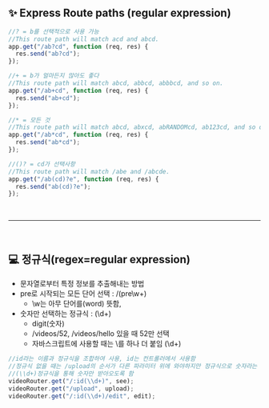 ## ✨ Express Route paths (regular expression)

```javascript
//? = b를 선택적으로 사용 가능
//This route path will match acd and abcd.
app.get("/ab?cd", function (req, res) {
  res.send("ab?cd");
});

//+ = b가 얼마든지 많아도 좋다
//This route path will match abcd, abbcd, abbbcd, and so on.
app.get("/ab+cd", function (req, res) {
  res.send("ab+cd");
});

//* = 모든 것
//This route path will match abcd, abxcd, abRANDOMcd, ab123cd, and so on.
app.get("/ab*cd", function (req, res) {
  res.send("ab*cd");
});

//()? = cd가 선택사항
//This route path will match /abe and /abcde.
app.get("/ab(cd)?e", function (req, res) {
  res.send("ab(cd)?e");
});
```

<br>
<hr>
<br>

## 💻 정규식(regex=regular expression)

- 문자열로부터 특정 정보를 추출해내는 방법
- pre로 시작되는 모든 단어 선택 : /(pre\w+)
  - \w는 아무 단어를(word) 뜻함,
- 숫자만 선택하는 정규식 : (\d+)
  - digit(숫자)
  - /videos/52, /videos/hello 있을 때 52만 선택
  - 자바스크립트에 사용할 때는 \를 하나 더 붙임 (\\d+)

```javascript
//id라는 이름과 정규식을 조합하여 사용, id는 컨트롤러에서 사용함
//정규식 없을 때는 /upload의 순서가 다른 파라미터 위에 와야하지만 정규식으로 숫자라는 조건을 만들면 upload 순서 상관없이 사용 가능
//(\\d+)정규식을 통해 숫자만 받아오도록 함
videoRouter.get("/:id(\\d+)", see);
videoRouter.get("/upload", upload);
videoRouter.get("/:id(\\d+)/edit", edit);
```
